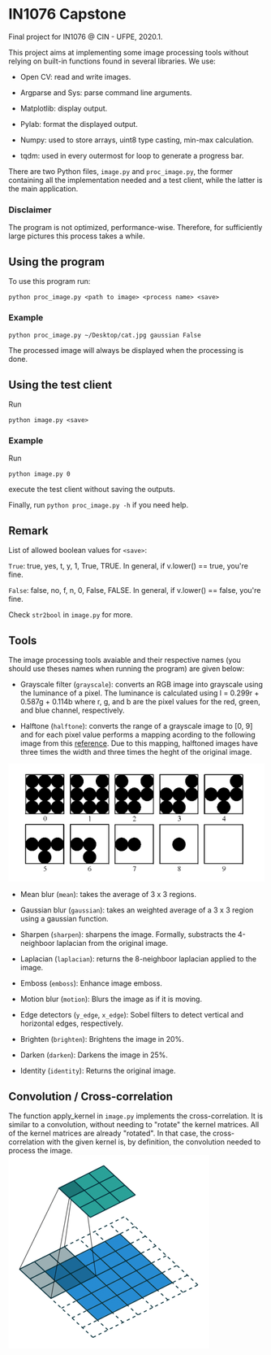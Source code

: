# IN1076 Capstone

Final project for IN1076 @ CIN - UFPE, 2020.1.

This project aims at implementing some image processing tools without relying on built-in functions found in several libraries. We use:

- Open CV: read and write images.

- Argparse and Sys: parse command line arguments.

- Matplotlib: display output.

- Pylab: format the displayed output.

- Numpy: used to store arrays, uint8 type casting, min-max calculation.

- tqdm: used in every outermost for loop to generate a progress bar.

There are two Python files, `image.py` and `proc_image.py`, the former containing all the implementation needed and a test client, while the latter is the main application.

### Disclaimer

The program is not optimized, performance-wise. Therefore, for sufficiently large pictures this process takes a while.

## Using the program

To use this program run:

    python proc_image.py <path to image> <process name> <save>

### Example

    python proc_image.py ~/Desktop/cat.jpg gaussian False

The processed image will always be displayed when the processing is done.

## Using the test client

Run

    python image.py <save>

### Example

Run

    python image.py 0

execute the test client without saving the outputs.

Finally, run `python proc_image.py -h` if you need help.

## Remark

List of allowed boolean values for `<save>`:

`True`: true, yes, t, y, 1, True, TRUE. In general, if v.lower() == true, you're fine.

`False`: false, no, f, n, 0, False, FALSE. In general, if v.lower() == false, you're fine.

Check `str2bool` in `image.py` for more.

## Tools

The image processing tools avaiable and their respective names (you should use theses names when running the program) are given below:

- Grayscale filter (`grayscale`): converts an RGB image into grayscale using the luminance of a pixel. The luminance is calculated using l = 0.299r + 0.587g + 0.114b where r, g, and b are the pixel values for the red, green, and blue channel, respectively.

- Halftone (`halftone`): converts the range of a grayscale image to [0, 9] and for each pixel value performs a mapping acording to the following image from this [reference](http://www.imageprocessingplace.com/DIP-3E/dip3e_student_projects.htm#02-01). Due to this mapping, halftoned images have three times the width and three times the heght of the original image.

![Halftone map](halftone_map.png)

- Mean blur (`mean`): takes the average of 3 x 3 regions.

- Gaussian blur (`gaussian`): takes an weighted average of a 3 x 3 region using a gaussian function.

- Sharpen (`sharpen`): sharpens the image. Formally, substracts the 4-neighboor laplacian from the original image.

- Laplacian (`laplacian`): returns the 8-neighboor laplacian applied to the image.

- Emboss (`emboss`): Enhance image emboss.

- Motion blur (`motion`): Blurs the image as if it is moving.

- Edge detectors (`y_edge`, `x_edge`): Sobel filters to detect vertical and horizontal edges, respectively.

- Brighten (`brighten`): Brightens the image in 20%.

- Darken (`darken`): Darkens the image in 25%.

- Identity (`identity`): Returns the original image.

## Convolution / Cross-correlation

The function apply_kernel in `image.py` implements the cross-correlation. It is similar to a convolution, without needing to "rotate" the kernel matrices. All of the kernel matrices are already "rotated". In that case, the cross-correlation with the given kernel is, by definition, the convolution needed to process the image.
![convolution](conv.gif)